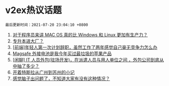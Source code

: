 # v2ex热议话题

`最后更新时间：2021-07-20 23:04:10 +0800`

1. [对于程序员来讲 MAC OS 真的比 Windows 和 Linux 更加有生产力？](https://www.v2ex.com/t/790603)
1. [专升本进大厂？](https://www.v2ex.com/t/790613)
1. [[前端]年轻人第一次计划辞职，虽然工作了两年感觉自己毫无竞争力怎么办](https://www.v2ex.com/t/790577)
1. [Magsafe 外接电池是我今年买过最垃圾的苹果产品](https://www.v2ex.com/t/790635)
1. [[闲聊] IT 人员外包(驻场开发)，在派遣人员与用人单位之间 ，外包公司到底从中抽了多少？](https://www.v2ex.com/t/790563)
1. [开着特斯拉从广州到苏州的小记](https://www.v2ex.com/t/790678)
1. [感觉脑子出问题了，不知道大家有没有这种情况？](https://www.v2ex.com/t/790588)

